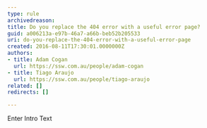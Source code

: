 ```yaml
---
type: rule
archivedreason: 
title: Do you replace the 404 error with a useful error page?
guid: a006213a-e97b-46a7-a66b-beb52b205533
uri: do-you-replace-the-404-error-with-a-useful-error-page
created: 2016-08-11T17:30:01.0000000Z
authors:
- title: Adam Cogan
  url: https://ssw.com.au/people/adam-cogan
- title: Tiago Araujo
  url: https://ssw.com.au/people/tiago-araujo
related: []
redirects: []

---
```



Enter Intro Text
<br><excerpt class='endintro'></excerpt><br>



